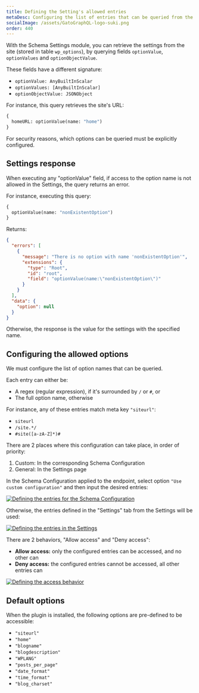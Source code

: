 ```yaml
---
title: Defining the Setting's allowed entries
metaDesc: Configuring the list of entries that can be queried from the wp_options table in WordPress, via the optionValue fields added to the GraphQL schema.
socialImage: /assets/GatoGraphQL-logo-suki.png
order: 440
---
```


With the Schema Settings module, you can retrieve the settings from the site (stored in table `wp_options`), by querying fields `optionValue`, `optionValues` and `optionObjectValue`.

These fields have a different signature:

- `optionValue: AnyBuiltInScalar`
- `optionValues: [AnyBuiltInScalar]`
- `optionObjectValue: JSONObject`

For instance, this query retrieves the site's URL:

```graphql
{
  homeURL: optionValue(name: "home")
}
```

For security reasons, which options can be queried must be explicitly configured.

## Settings response

When executing any "optionValue" field, if access to the option name is not allowed in the Settings, the query returns an error.

For instance, executing this query:

```graphql
{
  optionValue(name: "nonExistentOption")
}
```

Returns:

```json
{
  "errors": [
    {
      "message": "There is no option with name 'nonExistentOption'",
      "extensions": {
        "type": "Root",
        "id": "root",
        "field": "optionValue(name:\"nonExistentOption\")"
      }
    }
  ],
  "data": {
    "option": null
  }
}
```

Otherwise, the response is the value for the settings with the specified name.

## Configuring the allowed options

We must configure the list of option names that can be queried.

Each entry can either be:

- A regex (regular expression), if it's surrounded by `/` or `#`, or
- The full option name, otherwise

For instance, any of these entries match meta key `"siteurl"`:

- `siteurl`
- `/site.*/`
- `#site([a-zA-Z]*)#`

There are 2 places where this configuration can take place, in order of priority:

1. Custom: In the corresponding Schema Configuration
2. General: In the Settings page

In the Schema Configuration applied to the endpoint, select option `"Use custom configuration"` and then input the desired entries:

<a href="/assets/guides/upstream/schema-configuration-settings-entries.png" target="_blank">![Defining the entries for the Schema Configuration](/assets/guides/upstream/schema-configuration-settings-entries.png "Defining the entries for the Schema Configuration")</a>

Otherwise, the entries defined in the "Settings" tab from the Settings will be used:

<div class="img-width-1024" markdown=1>

<a href="/assets/guides/upstream/settings-settings-entries.png" target="_blank">![Defining the entries in the Settings](/assets/guides/upstream/settings-settings-entries.png "Defining the entries in the Settings")</a>

</div>

There are 2 behaviors, "Allow access" and "Deny access":

- **Allow access:** only the configured entries can be accessed, and no other can<br/>
- **Deny access:** the configured entries cannot be accessed, all other entries can

<div class="img-width-1024" markdown=1>

<a href="/assets/guides/upstream/schema-configuration-settings-behavior.png" target="_blank">![Defining the access behavior](/assets/guides/upstream/schema-configuration-settings-behavior.png "Defining the access behavior")</a>

</div>

## Default options

When the plugin is installed, the following options are pre-defined to be accessible:

- `"siteurl"`
- `"home"`
- `"blogname"`
- `"blogdescription"`
- `"WPLANG"`
- `"posts_per_page"`
- `"date_format"`
- `"time_format"`
- `"blog_charset"`
